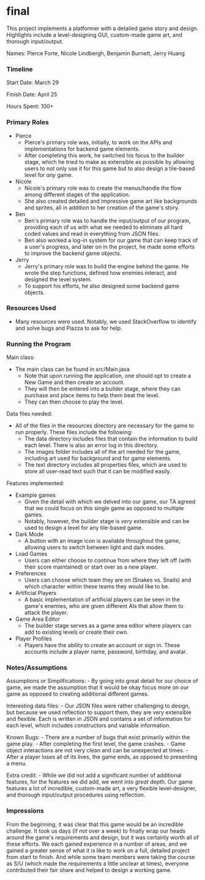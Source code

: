 final
====

This project implements a platformer with a detailed game story and design. Highlights include a level-designing GUI, custom-made game art, and thorough input/output.

Names: Pierce Forte, Nicole Lindbergh, Benjamin Burnett, Jerry Huang


### Timeline

Start Date: March 29

Finish Date: April 25

Hours Spent: 100+

### Primary Roles
- Pierce
    - Pierce's primary role was, initially, to work on the APIs and implementations for backend game elements. 
    - After completing this work, he switched his focus to the builder stage, which he tried to make as extensible as possible by allowing users to not only use it for this game but to also design a tile-based level for *any* game.
- Nicole
    - Nicole's primary role was to create the menus/handle the flow among different stages of the application.
    - She also created detailed and impressive game art like backgrounds and sprites, all in addition to her creation of the game's story.
- Ben
    - Ben's primary role was to handle the input/output of our program, providing each of us with what we needed to eliminate all hard coded values and read in everything from JSON files.
    - Ben also worked a log-in system for our game that can keep track of a user's progress, and later on in the project, he made some efforts to improve the backend game objects.
- Jerry
    - Jerry's primary role was to build the engine behind the game. He wrote the step functions, defined how enemies interact, and designed the level system.
    - To support his efforts, he also designed some backend game objects.

### Resources Used
- Many resources were used. Notably, we used StackOverflow to identify and solve bugs and Piazza to ask for help.

### Running the Program

Main class: 
- The main class can be found in src/Main.java
    - Note that upon running the application, one should opt to create a New Game and then create an account.
    - They will then be entered into a builder stage, where they can purchase and place items to help them beat the level.
    - They can then choose to play the level.

Data files needed: 
- All of the files in the resources directory are necessary for the game to run properly. These files include the following:
    - The data directory includes files that contain the information to build each level. There is also an error log in this directory.
    - The images folder includes all of the art needed for the game, including art used for background and for game elements.
    - The text directory includes all properties files, which are used to store all user-read text such that it can be modified easily.

Features implemented:
- Example games
    - Given the detail with which we delved into our game, our TA agreed that we could focus on this single game as opposed to multiple games.
    - Notably, however, the builder stage is *very* extensible and can be used to design a level for any tile-based game.
- Dark Mode
    - A button with an image icon is available throughout the game, allowing users to switch between light and dark modes.
- Load Games
    - Users can either choose to continue from where they left off (with their score maintained) or start over as a new player.
- Preferences
    - Users can choose which team they are on (Snakes vs. Snails) and which character within these teams they would like to be.
- Artificial Players
    - A basic implementation of artificial players can be seen in the game's enemies, who are given different AIs that allow them to attack the player.
- Game Area Editor
    - The builder stage serves as a game area editor where players can add to existing levels or create their own.
- Player Profiles
    - Players have the ability to create an account or sign in. These accounts include a player name, password, birthday, and avatar.
    
### Notes/Assumptions

Assumptions or Simplifications: 
    - By going into great detail for our choice of game, we made the assumption that it would be okay focus more on our game as opposed to creating additional different games.

Interesting data files: 
    - Our JSON files were rather challenging to design, but because we used reflection to support them, they are very extensible and flexible. Each is written in JSON and contains a set of information for each level, which includes constructors and variable information.

Known Bugs: 
    - There are a number of bugs that exist primarily within the game play.
        - After completing the first level, the game crashes.
        - Game object interactions are not very clean and can be unexpected at times.
        - After a player loses all of its lives, the game ends, as opposed to presenting a menu.

Extra credit:
    - While we did not add a significant number of additional features, for the features we did add, we went into *great* depth. Our game features a lot of incredible, custom-made art, a very flexible level-designer, and thorough input/output procedures using reflection.


### Impressions  
From the beginning, it was clear that this game would be an incredible challenge. It took us days (if not over a week) to finally wrap our heads around the game's requirements and design, but it was certainly worth all of these efforts. We each gained experience in a number of areas, and we gained a greater sense of what it is like to work on a full, detailed project from start to finish. And while some team members were taking the course as S/U (which made the requirements a little unclear at times), everyone contributed their fair share and helped to design a working game.

